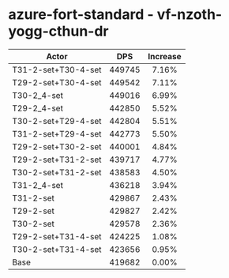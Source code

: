 # azure-fort-standard - vf-nzoth-yogg-cthun-dr
| Actor | DPS | Increase |
|---|:---:|:---:|
|T31-2-set+T30-4-set|449745|7.16%|
|T29-2-set+T30-4-set|449542|7.11%|
|T30-2_4-set|449016|6.99%|
|T29-2_4-set|442850|5.52%|
|T30-2-set+T29-4-set|442804|5.51%|
|T31-2-set+T29-4-set|442773|5.50%|
|T29-2-set+T30-2-set|440001|4.84%|
|T29-2-set+T31-2-set|439717|4.77%|
|T30-2-set+T31-2-set|438583|4.50%|
|T31-2_4-set|436218|3.94%|
|T31-2-set|429867|2.43%|
|T29-2-set|429827|2.42%|
|T30-2-set|429578|2.36%|
|T29-2-set+T31-4-set|424225|1.08%|
|T30-2-set+T31-4-set|423656|0.95%|
|Base|419682|0.00%|
